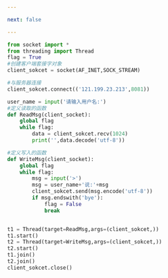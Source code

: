 ```yaml
---

next: false

---
```




<BlogInfo id="885" title="9.TCP多线程来聊天客户端" author="白日梦想猿" pv=0 read_times=0 pre_cost_time="0分38秒" category="网络编程" tag_list="['网络编程']" create_time="2020.05.18 18:24:11" update_time="2021.08.13 09:31:02" />

```python
from socket import *
from threading import Thread
flag = True
#创建客户端套接字对象
client_sokcet = socket(AF_INET,SOCK_STREAM)

#与服务器连接
client_sokcet.connect(('121.199.23.213',8081))

user_name = input('请输入用户名:')
#定义读取的函数
def ReadMsg(client_socket):
    global flag
    while flag:
        data = client_sokcet.recv(1024)
        print('',data.decode('utf-8'))

#定义写入的函数
def WriteMsg(client_socket):
    global flag
    while flag:
        msg = input('>')
        msg = user_name+'说:'+msg
        client_sokcet.send(msg.encode('utf-8'))
        if msg.endswith('bye'):
            flag = False
            break


t1 = Thread(target=ReadMsg,args=(client_sokcet,))
t1.start()
t2 = Thread(target=WriteMsg,args=(client_sokcet,))
t2.start()
t1.join()
t2.join()
client_sokcet.close()
```



<ActionBox />

